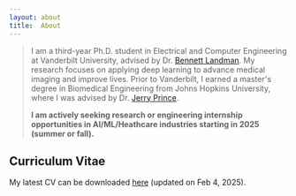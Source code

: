 ```yaml
---
layout: about
title:  About
---
```


> I am a third-year Ph.D. student in Electrical and Computer Engineering at Vanderbilt University, advised by Dr. [Bennett Landman](https://my.vanderbilt.edu/masi/people/bennett-landman-ph-d/). My research focuses on applying deep learning to advance medical imaging and improve lives. Prior to Vanderbilt, I earned a master's degree in Biomedical Engineering from Johns Hopkins University, where I was advised by Dr. [Jerry Prince](https://iacl.ece.jhu.edu/index.php?title=Prince). 
> 
> **I am actively seeking research or engineering internship opportunities in AI/ML/Heathcare industries starting in 2025 (summer or fall).**




## Curriculum Vitae
My latest CV can be downloaded [here](\assets\cv\CV_Chenyu_Gao.pdf) (updated on Feb 4, 2025).
